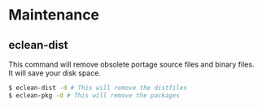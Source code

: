 # Maintenance

## eclean-dist

This command will remove obsolete portage source files and binary files.  
It will save your disk space.

```sh
$ eclean-dist -d # This will remove the distfiles
$ eclean-pkg -d # This will remove the packages
```
